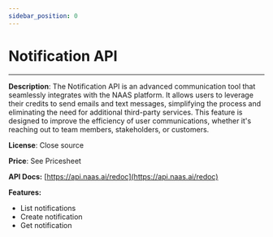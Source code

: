 ```yaml
---
sidebar_position: 0
---
```


# Notification API
---

**Description**: The Notification API is an advanced communication tool that seamlessly integrates with the NAAS platform. It allows users to leverage their credits to send emails and text messages, simplifying the process and eliminating the need for additional third-party services. This feature is designed to improve the efficiency of user communications, whether it's reaching out to team members, stakeholders, or customers.

**License**: Close source

**Price**: See Pricesheet

**API Docs:** [https://api.naas.ai/redoc](https://api.naas.ai/redoc) 

**Features:**
* List notifications
* Create notification
* Get notification